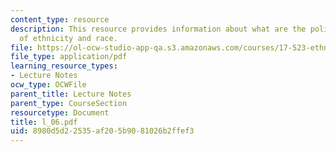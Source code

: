 ```yaml
---
content_type: resource
description: This resource provides information about what are the political dimensions
  of ethnicity and race.
file: https://ol-ocw-studio-app-qa.s3.amazonaws.com/courses/17-523-ethnicity-and-race-in-world-politics-fall-2005/8980d5d22535af205b9081026b2ffef3_l_06.pdf
file_type: application/pdf
learning_resource_types:
- Lecture Notes
ocw_type: OCWFile
parent_title: Lecture Notes
parent_type: CourseSection
resourcetype: Document
title: l_06.pdf
uid: 8980d5d2-2535-af20-5b90-81026b2ffef3
---
```

